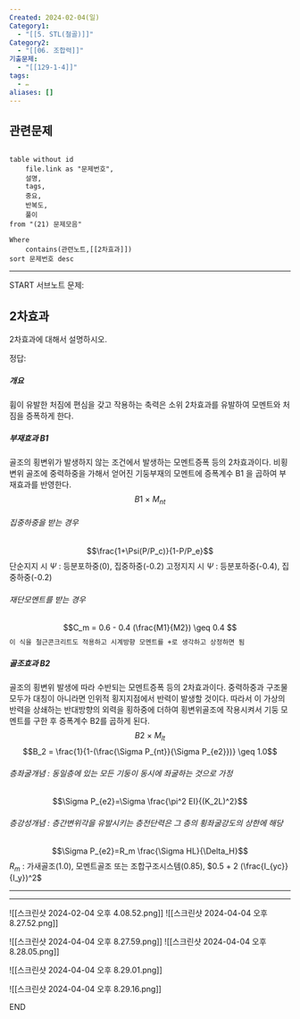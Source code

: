 ```yaml
---
Created: 2024-02-04(일)
Category1:
  - "[[5. STL(철골)]]"
Category2:
  - "[[06. 조합력]]"
기출문제:
  - "[[129-1-4]]"
tags:
  - ✏️
aliases: []
---
```

## 관련문제
```dataview

table without id
	file.link as "문제번호",
	설명,
	tags,
	중요,
	반복도,
	풀이
from "(21) 문제모음"

Where
	contains(관련노트,[[2차효과]])
sort 문제번호 desc

```
***
START
서브노트
문제:  
## 2차효과

2차효과에 대해서 설명하시오.

정답: 

##### 개요
휨이 유발한 처짐에 편심을 갖고 작용하는 축력은 소위 2차효과를 유발하여 모멘트와 처짐을 증폭하게 한다.
##### 부재효과 B1
골조의 횡변위가 발생하지 않는 조건에서 발생하는 모멘트증폭 등의 2차효과이다.
비횡변위 골조에 중력하중을 가해서 얻어진 기둥부재의 모멘트에 증폭계수 B1 을 곱하여 부재효과를 반영한다.
$$B1 ~ ×~ M_{nt}$$
###### 집중하중을 받는 경우
$$\frac{1+\Psi(P/P_c)}{1-P/P_e}$$
단순지지 시 $\Psi$ : 등분포하중(0), 집중하중(-0.2)
고정지지 시 $\Psi$ : 등분포하중(-0.4), 집중하중(-0.2)
###### 재단모멘트를 받는 경우
$$C_m = 0.6 - 0.4 (\frac{M1}{M2}) \geq 0.4 $$
`이 식을 철근콘크리트도 적용하고 시계방향 모멘트를 +로 생각하고 상정하면 됨`

##### 골조효과 B2
골조의 횡변위 발생에 따라 수반되는 모멘트증폭 등의 2차효과이다.
중력하중과 구조물 모두가 대칭이 아니라면 인위적 횡지지점에서 반력이 발생할 것이다. 따라서 이 가상의 반력을 상쇄하는 반대방향의 외력을 횡하중에 더하여 횡변위골조에 작용시켜서 기둥 모멘트를 구한 후 증폭계수 B2를 곱하게 된다.
$$B2~ ×~ M_{lt}$$
$$B_2 = \frac{1}{1-(\frac{\Sigma P_{nt}}{\Sigma P_{e2}})} \geq 1.0$$
###### 층좌굴개념 : 동일층에 있는 모든 기둥이 동시에 좌굴하는 것으로 가정
$$\Sigma P_{e2}=\Sigma \frac{\pi^2 EI}{(K_2L)^2}$$
###### 층강성개념 : 층간변위각을 유발시키는 층전단력은 그 층의 횡좌굴강도의 상한에 해당
$$\Sigma P_{e2}=R_m \frac{\Sigma HL}{\Delta_H}$$
$R_m$ : 가새골조(1.0), 모멘트골조 또는 조합구조시스템(0.85), $0.5 + 2 (\frac{I_{yc}}{I_y})^2$ 

***
***

![[스크린샷 2024-02-04 오후 4.08.52.png]]
![[스크린샷 2024-04-04 오후 8.27.52.png]]

![[스크린샷 2024-04-04 오후 8.27.59.png]]
![[스크린샷 2024-04-04 오후 8.28.05.png]]

![[스크린샷 2024-04-04 오후 8.29.01.png]]

![[스크린샷 2024-04-04 오후 8.29.16.png]]
<!--ID: 1707041227940-->
END

